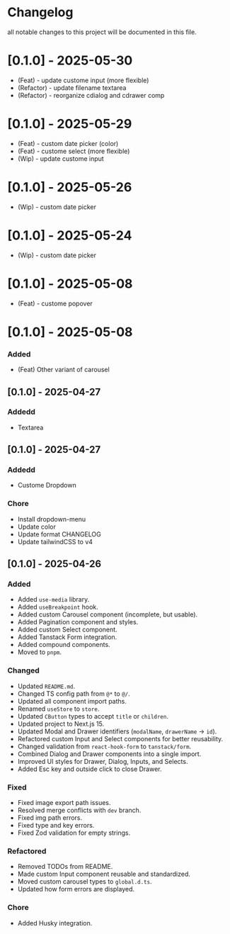 # Changelog

all notable changes to this project will be documented in this file.

# [0.1.0] - 2025-05-30

- (Feat) - update custome input (more flexible)
- (Refactor) - update filename textarea
- (Refactor) - reorganize cdialog and cdrawer comp

# [0.1.0] - 2025-05-29

- (Feat) - custom date picker (color)
- (Feat) - custome select (more flexible)
- (Wip) - update custome input

# [0.1.0] - 2025-05-26

- (Wip) - custom date picker

# [0.1.0] - 2025-05-24

- (Wip) - custom date picker

# [0.1.0] - 2025-05-08

- (Feat) - custome popover

# [0.1.0] - 2025-05-08

### Added

- (Feat) Other variant of carousel

## [0.1.0] - 2025-04-27

### Addedd

- Textarea

## [0.1.0] - 2025-04-27

### Addedd

- Custome Dropdown

### Chore

- Install dropdown-menu
- Update color
- Update format CHANGELOG
- Update tailwindCSS to v4

## [0.1.0] - 2025-04-26

### Added

- Added `use-media` library.
- Added `useBreakpoint` hook.
- Added custom Carousel component (incomplete, but usable).
- Added Pagination component and styles.
- Added custom Select component.
- Added Tanstack Form integration.
- Added compound components.
- Moved to `pnpm`.

### Changed

- Updated `README.md`.
- Changed TS config path from `@*` to `@/`.
- Updated all component import paths.
- Renamed `useStore` to `store`.
- Updated `CButton` types to accept `title` or `children`.
- Updated project to Next.js 15.
- Updated Modal and Drawer identifiers (`modalName`, `drawerName` → `id`).
- Refactored custom Input and Select components for better reusability.
- Changed validation from `react-hook-form` to `tanstack/form`.
- Combined Dialog and Drawer components into a single import.
- Improved UI styles for Drawer, Dialog, Inputs, and Selects.
- Added Esc key and outside click to close Drawer.

### Fixed

- Fixed image export path issues.
- Resolved merge conflicts with `dev` branch.
- Fixed img path errors.
- Fixed type and key errors.
- Fixed Zod validation for empty strings.

### Refactored

- Removed TODOs from README.
- Made custom Input component reusable and standardized.
- Moved custom carousel types to `global.d.ts`.
- Updated how form errors are displayed.

### Chore

- Added Husky integration.
